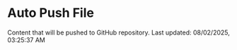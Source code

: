 # Auto Push File

Content that will be pushed to GitHub repository.
Last updated: 08/02/2025, 03:25:37 AM